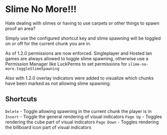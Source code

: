 # Slime No More!!!

Hate dealing with slimes or having to use carpets or other things to spawn proof an area?

Simply use the configured shortcut key and slime spawning will be toggled on or off for the current chunk you are in.

As of 1.2.0 permissions are now enforced. Singleplayer and Hosted lan games are always allowed to toggle slime spawning, otherwise use a Permission Manager like LuckPerms to set permissions for `slime-no-more.toggleSlimeSpawning`

Also with 1.2.0 overlay indicators were added to visualize which chunks have been marked as not allowing slime spawning.

## Shortcuts

`Delete` - Toggle allowing spawning in the current chunk the player is in
`Insert` - Toggle the general rendering of visual indicators
`Page Up` - Toggles rendering the cube part of visual indicators
`Page Down` - Toggles rendering the billboard icon part of visual indicators